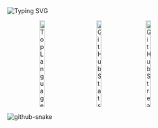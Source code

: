 <picture>
  <source media="(prefers-color-scheme: dark)" srcset="https://readme-typing-svg.demolab.com/?lines=Hi+there!+👋+I'm+Anto+Jeffrin+G;🎓+An+undergraduate+student+in+AI+ML+💡+🤖&size=50&width=1000&height=150&font=Dancing+Script&color=FFFFFF&background=00000000&center=true&vCenter=true&multiline=true&duration=4000&pause=2000&repeat=true" />
  <source media="(prefers-color-scheme: light)" srcset="https://readme-typing-svg.demolab.com/?lines=Hi+there!+👋+I'm+Anto+Jeffrin+G;🎓+An+undergraduate+student+in+AI+ML+💡+🤖&size=50&width=1000&height=150&font=Dancing+Script&color=000000&background=FFFFFF&center=true&vCenter=true&multiline=true&duration=4000&pause=2000&repeat=true" />
  <img alt="Typing SVG" src="https://readme-typing-svg.demolab.com/?lines=Hi+there!+👋+I'm+Anto+Jeffrin+G;🎓+An+undergraduate+student+in+AI+ML+💡+🤖&size=50&width=1000&height=150&font=Dancing+Script&color=FFFFFF&background=00000000&center=true&vCenter=true&multiline=true&duration=4000&pause=2000&repeat=true" />
</picture>
<div style="display: flex; justify-content: center; align-items: center; gap: 10px; flex-wrap: wrap;">
  
  <img src="https://github-readme-stats.vercel.app/api/top-langs?username=AntoJeffrinG&amp;show_icons=true&amp;locale=en&amp;bg_color=0d1117&amp;text_color=ffffff&amp;text_style=Dancing+Script&amp;layout=compact" 
       alt="Top Languages" style="width: 32%; height: 200px; object-fit: cover;" />

  <img src="https://github-readme-stats.vercel.app/api?username=AntoJeffrinG&amp;show_icons=true&amp;locale=en&amp;bg_color=0d1117&amp;text_color=ffffff&amp;repo=convoychat" 
       alt="GitHub Stats" style="width: 32%; height: 200px; object-fit: cover;" />

  <img src="https://github-readme-streak-stats.herokuapp.com/?user=AntoJeffrinG&amp;theme=dark&amp;background=0d1117&amp;date_format=M%20j%5B%2C%20Y%5D" 
       alt="GitHub Streak" style="width: 32%; height: 200px; object-fit: cover;" />
  
</div>
<picture>
  <source media="(prefers-color-scheme: dark)" srcset="https://raw.githubusercontent.com/AntoJeffrinG/AntoJeffrinG/output/github-snake-dark.svg" />
  <source media="(prefers-color-scheme: light)" srcset="https://raw.githubusercontent.com/AntoJeffrinG/AntoJeffrinG/output/github-snake.svg" />
  <img alt="github-snake" src="https://raw.githubusercontent.com/tobiasmeyhoefer/tobiasmeyhoefer/output/github-snake.svg" />
</picture>

